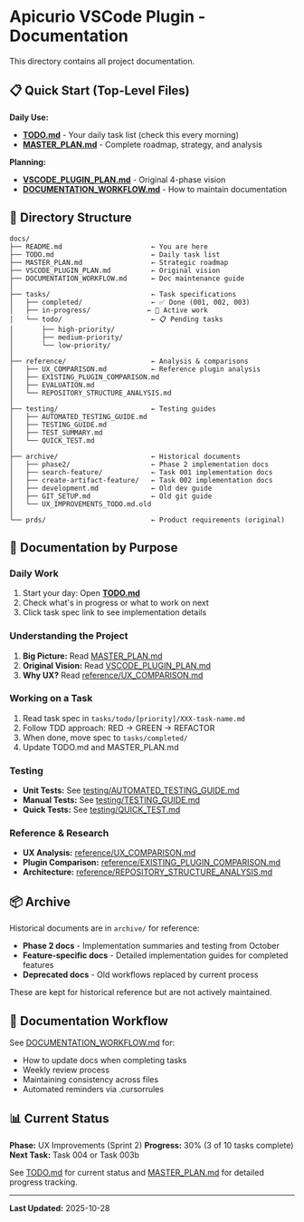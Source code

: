 # Apicurio VSCode Plugin - Documentation

This directory contains all project documentation.

## 📋 Quick Start (Top-Level Files)

**Daily Use:**
- **[TODO.md](TODO.md)** - Your daily task list (check this every morning)
- **[MASTER_PLAN.md](MASTER_PLAN.md)** - Complete roadmap, strategy, and analysis

**Planning:**
- **[VSCODE_PLUGIN_PLAN.md](VSCODE_PLUGIN_PLAN.md)** - Original 4-phase vision
- **[DOCUMENTATION_WORKFLOW.md](DOCUMENTATION_WORKFLOW.md)** - How to maintain documentation

## 📁 Directory Structure

```
docs/
├── README.md                      ← You are here
├── TODO.md                        ← Daily task list
├── MASTER_PLAN.md                 ← Strategic roadmap
├── VSCODE_PLUGIN_PLAN.md          ← Original vision
├── DOCUMENTATION_WORKFLOW.md      ← Doc maintenance guide
│
├── tasks/                         ← Task specifications
│   ├── completed/                 ← ✅ Done (001, 002, 003)
│   ├── in-progress/              ← 🚧 Active work
│   └── todo/                      ← 📋 Pending tasks
│       ├── high-priority/
│       ├── medium-priority/
│       └── low-priority/
│
├── reference/                     ← Analysis & comparisons
│   ├── UX_COMPARISON.md           ← Reference plugin analysis
│   ├── EXISTING_PLUGIN_COMPARISON.md
│   ├── EVALUATION.md
│   └── REPOSITORY_STRUCTURE_ANALYSIS.md
│
├── testing/                       ← Testing guides
│   ├── AUTOMATED_TESTING_GUIDE.md
│   ├── TESTING_GUIDE.md
│   ├── TEST_SUMMARY.md
│   └── QUICK_TEST.md
│
├── archive/                       ← Historical documents
│   ├── phase2/                    ← Phase 2 implementation docs
│   ├── search-feature/            ← Task 001 implementation docs
│   ├── create-artifact-feature/   ← Task 002 implementation docs
│   ├── development.md             ← Old dev guide
│   ├── GIT_SETUP.md               ← Old git guide
│   └── UX_IMPROVEMENTS_TODO.md.old
│
└── prds/                          ← Product requirements (original)
```

## 🎯 Documentation by Purpose

### Daily Work
1. Start your day: Open **[TODO.md](TODO.md)**
2. Check what's in progress or what to work on next
3. Click task spec link to see implementation details

### Understanding the Project
1. **Big Picture:** Read [MASTER_PLAN.md](MASTER_PLAN.md)
2. **Original Vision:** Read [VSCODE_PLUGIN_PLAN.md](VSCODE_PLUGIN_PLAN.md)
3. **Why UX?** Read [reference/UX_COMPARISON.md](reference/UX_COMPARISON.md)

### Working on a Task
1. Read task spec in `tasks/todo/[priority]/XXX-task-name.md`
2. Follow TDD approach: RED → GREEN → REFACTOR
3. When done, move spec to `tasks/completed/`
4. Update TODO.md and MASTER_PLAN.md

### Testing
- **Unit Tests:** See [testing/AUTOMATED_TESTING_GUIDE.md](testing/AUTOMATED_TESTING_GUIDE.md)
- **Manual Tests:** See [testing/TESTING_GUIDE.md](testing/TESTING_GUIDE.md)
- **Quick Tests:** See [testing/QUICK_TEST.md](testing/QUICK_TEST.md)

### Reference & Research
- **UX Analysis:** [reference/UX_COMPARISON.md](reference/UX_COMPARISON.md)
- **Plugin Comparison:** [reference/EXISTING_PLUGIN_COMPARISON.md](reference/EXISTING_PLUGIN_COMPARISON.md)
- **Architecture:** [reference/REPOSITORY_STRUCTURE_ANALYSIS.md](reference/REPOSITORY_STRUCTURE_ANALYSIS.md)

## 📦 Archive

Historical documents are in `archive/` for reference:
- **Phase 2 docs** - Implementation summaries and testing from October
- **Feature-specific docs** - Detailed implementation guides for completed features
- **Deprecated docs** - Old workflows replaced by current process

These are kept for historical reference but are not actively maintained.

## 🔄 Documentation Workflow

See [DOCUMENTATION_WORKFLOW.md](DOCUMENTATION_WORKFLOW.md) for:
- How to update docs when completing tasks
- Weekly review process
- Maintaining consistency across files
- Automated reminders via .cursorrules

## 📊 Current Status

**Phase:** UX Improvements (Sprint 2)
**Progress:** 30% (3 of 10 tasks complete)
**Next Task:** Task 004 or Task 003b

See [TODO.md](TODO.md) for current status and [MASTER_PLAN.md](MASTER_PLAN.md) for detailed progress tracking.

---

**Last Updated:** 2025-10-28
